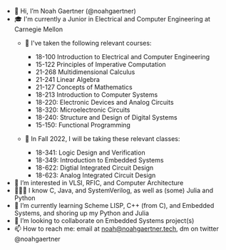 - 👋 Hi, I’m Noah Gaertner (@noahgaertner)
- 🎓 I'm currently a Junior in Electrical and Computer Engineering at Carnegie Mellon
   - 🧠 I've taken the following relevant courses: 
    
      - 18-100 Introduction to Electrical and Computer Engineering
      - 15-122 Principles of Imperative Computation
      - 21-268 Multidimensional Calculus 
      - 21-241 Linear Algebra
      - 21-127 Concepts of Mathematics
      - 18-213 Introduction to Computer Systems
      - 18-220: Electronic Devices and Analog Circuits
      - 18-320: Microelectronic Circuits
      - 18-240: Structure and Design of Digital Systems
      - 15-150: Functional Programming
   - 🍁 In Fall 2022, I will be taking these relevant classes:
      - 18-341: Logic Design and Verification
      - 18-349: Introduction to Embedded Systems
      - 18-622: Digtial Integrated Circuit Design
      - 18-623: Analog Integrated Circuit Design
- 👀 I’m interested in VLSI, RFIC, and Computer Architecture
- 👨🏻‍💻 I know C, Java, and SystemVerilog, as well as (some) Julia and Python
- 🌱 I’m currently learning Scheme LISP, C++ (from C), and Embedded Systems, and shoring up my Python and Julia
- 💞️ I’m looking to collaborate on Embedded Systems project(s)
- 📫 How to reach me: email at noah@noahgaertner.tech, dm on twitter @noahgaertner

<!---
noahgaertner/noahgaertner is a ✨ special ✨ repository because its `README.md` (this file) appears on your GitHub profile.
You can click the Preview link to take a look at your changes.
--->
